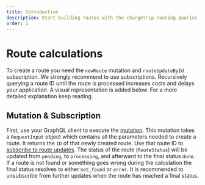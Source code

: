 ```yaml
---
title: Introduction
description: Start building routes with the chargetrip routing queries, mutations and subscriptions.
order: 1
---
```


# Route calculations
To create a route you need the `newRoute` mutation and `routeUpdateById` subscription. We strongly recommend to use subscriptions. Recursively querying a route ID until the route is processed increases costs and delays your application. A visual representation is added below. For a more detailed explanation keep reading.

<c-image alt="Authorization image" src="/route-mutation.png" max-width="lg"></c-image>

## Mutation & Subscription
First, use your GraphQL client to execute the [mutation](/API-Reference/Routes/mutate-route). This mutation takes a `RequestInput` object which contains all the parameters needed to create a route. It returns the `ID` of that newly created route. Use that route ID to [subscribe to route updates](/API-Reference/Routes/subscribe-to-route-updates). The status of the route (`RouteStatus`) will be updated from `pending`, to `processing`, and afterward to the final status `done`. If a route is not found or something goes wrong during the calculation the final status resolves to either `not_found` or `error`. It is recommended to unsubscribe from further updates when the route has reached a final status. 

<examples title="Clone an example">
    <!-- Routes -->
    <example 
        href="https://examples.chargetrip.com/?id=route" 
        img="route-example.png" 
        title="Build a route" 
        description="Query and mutate route information and plot it on a map" 
        category="Routes">
    </example>
    <example 
        href="https://examples.chargetrip.com/?id=elevation-plot" 
        img="elevation-example.png" 
        title="Elevation Plot" 
        description="Grab the elevation profile from a route and plot it on a graph" 
        category="Routes">
    </example>
    <!-- <example 
        href="https://examples.chargetrip.com/?id=alternative-routes" 
        img="alternative-routes-example.png" 
        title="Alternative routes" 
        description="Query and render alternative routes" 
        category="Routes">
    </example> -->
</examples>
